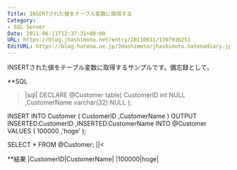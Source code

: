 ```yaml
---
Title: INSERTされた値をテーブル変数に取得する
Category:
- SQL Server
Date: 2011-06-11T12:37:31+09:00
URL: https://blog.jhashimoto.net/entry/20110611/1307936251
EditURL: https://blog.hatena.ne.jp/JHashimoto/jhashimoto.hatenadiary.jp/atom/entry/12921228815717257621
---
```



INSERTされた値をテーブル変数に取得するサンプルです。備忘録として。

**SQL
>|sql|
DECLARE @Customer table(
   CustomerID      int NULL
   ,CustomerName    varchar(32) NULL
);

INSERT INTO Customer (
   CustomerID
   ,CustomerName
) OUTPUT
       INSERTED.CustomerID
       ,INSERTED.CustomerName
   INTO
       @Customer
VALUES (
   100000
   ,'hoge'
);

SELECT * FROM @Customer;
||<

**結果
|CustomerID|CustomerName|
|100000|hoge|
